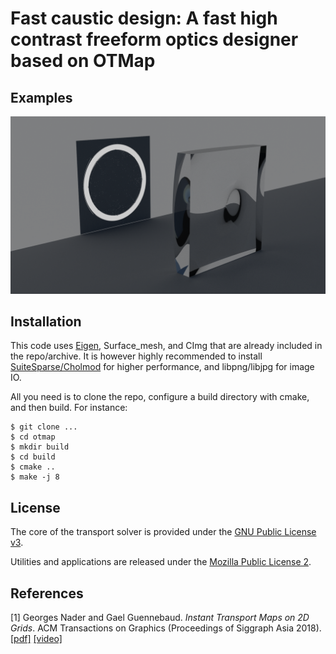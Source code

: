 # Fast caustic design: A fast high contrast freeform optics designer based on OTMap

## Examples

![bilinear barycenters](data/ring_sim.png)

## Installation

This code uses [Eigen](https://eigen.tuxfamily.org), Surface_mesh, and CImg that are already included in the repo/archive.
It is however highly recommended to install [SuiteSparse/Cholmod](http://faculty.cse.tamu.edu/davis/suitesparse.html) for higher performance, and libpng/libjpg for image IO.

All you need is to clone the repo, configure a build directory with cmake, and then build.
For instance:

````
$ git clone ...
$ cd otmap
$ mkdir build
$ cd build
$ cmake ..
$ make -j 8
````

## License

The core of the transport solver is provided under the [GNU Public License v3](https://www.gnu.org/licenses/gpl-3.0.html).

Utilities and applications are released under the [Mozilla Public License 2](https://www.mozilla.org/en-US/MPL/2.0/).

## References

[1] Georges Nader and Gael Guennebaud. _Instant Transport Maps on 2D Grids_. ACM Transactions on Graphics (Proceedings of Siggraph Asia 2018). [[pdf]](https://hal.inria.fr/hal-01884157) [[video]](https://www.youtube.com/watch?v=Ofz4-reJQRk)
